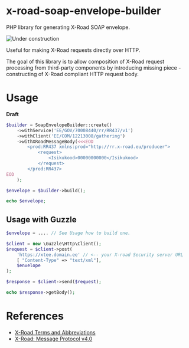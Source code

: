 # x-road-soap-envelope-builder

PHP library for generating X-Road SOAP envelope.

![Under construction](https://freesvg.org/img/UN-CONSTRUCTION-2.png)

Useful for making X-Road requests directly over HTTP. 

The goal of this library is to allow composition of X-Road request processing
from third-party components by introducing missing piece - constructing of X-Road 
compliant HTTP request body.


# Usage

**Draft**

```php
$builder = SoapEnvelopeBuilder::create()
    ->withService('EE/GOV/70008440/rr/RR437/v1')
    ->withClient('EE/COM/12213008/gathering')
    ->withXRoadMessageBody(<<<EOD
        <prod:RR437 xmlns:prod="http://rr.x-road.eu/producer">
            <request>
                <Isikukood>00000000000</Isikukood>
            </request>
        </prod:RR437>
EOD
    );

$envelope = $builder->build();

echo $envelope;
```

## Usage with Guzzle

```php
$envelope = .... // See Usage how to build one. 

$client = new \Guzzle\Http\Client();
$request = $client->post(
    'https://xtee.domain.ee' // <-- your X-road Security server URL
    [ "Content-Type" => "text/xml"],
    $envelope
);

$response = $client->send($request);

echo $response->getBody();
```


# References

* [X-Road Terms and Abbreviations](https://www.x-tee.ee/docs/live/xroad/terms_x-road_docs.html)
* [X-Road: Message Protocol v4.0](https://www.x-tee.ee/docs/live/xroad/pr-mess_x-road_message_protocol.html#e1-request)